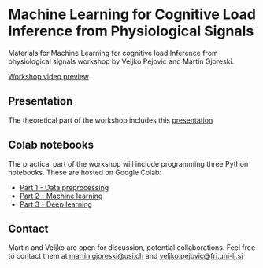 # Machine Learning for Cognitive Load Inference from Physiological Signals
Materials for  Machine Learning for cognitive load Inference from physiological signals workshop by Veljko Pejović and Martin Gjoreski. 

[Workshop video preview](https://drive.google.com/file/d/1kAtmyCkL5nHT5LbQ99it34wYI5Av7jaA/view?usp=sharing)

## Presentation
The theoretical part of the workshop includes this [presentation](https://github.com/vpejovic/CognitiveLoadWearables/blob/main/CogLoadTutorialNEC21.pdf)

## Colab notebooks
The practical part of the workshop will include programming three Python notebooks. These are hosted on Google Colab:
* [Part 1 - Data preprocessing](https://colab.research.google.com/drive/1TcGrzhtlb6XdIE33l5cnedPeaPlyNrNE)
* [Part 2 - Machine learning](https://colab.research.google.com/drive/1adYKWqgSsky0z5LITB9QjsFTmL7g90gH?usp=sharing)
* [Part 3 - Deep learning](https://colab.research.google.com/drive/1Y6gstz3ybo8efObCaEmg5KsMbGEOfzoe?usp=sharing)

## Contact
Martin and Veljko are open for discussion, potential collaborations. Feel free to contact them at martin.gjoreski@usi.ch and veljko.pejovic@fri.uni-lj.si



